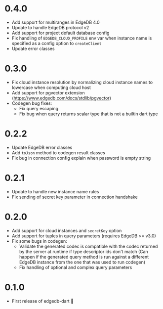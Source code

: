 # 0.4.0

- Add support for multiranges in EdgeDB 4.0
- Update to handle EdgeDB protocol v2
- Add support for project default database config
- Fix handling of `EDGEDB_CLOUD_PROFILE` env var when instance name is
  specified as a config option to `createClient`
- Update error classes

# 0.3.0

- Fix cloud instance resolution by normalizing cloud instance names to
  lowercase when computing cloud host
- Add support for pgvector extension (<https://www.edgedb.com/docs/stdlib/pgvector>)
- Codegen bug fixes:
  - Fix query escaping
  - Fix bug when query returns scalar type that is not a builtin dart type

# 0.2.2

- Update EdgeDB error classes
- Add `toJson` method to codegen result classes
- Fix bug in connection config explain when password is empty string

# 0.2.1

- Update to handle new instance name rules
- Fix sending of secret key parameter in connection handshake

# 0.2.0

- Add support for cloud instances and `secretKey` option
- Add support for tuples in query parameters (requires EdgeDB >= v3.0)
- Fix some bugs in codegen:
  - Validate the generated codec is compatible with the codec returned by
    the server at runtime if type descriptor ids don't match (Can happen if
    the generated query method is run against a different EdgeDB instance from
    the one that was used to run codegen)
  - Fix handling of optional and complex query parameters

# 0.1.0

- First release of edgedb-dart 🎉
